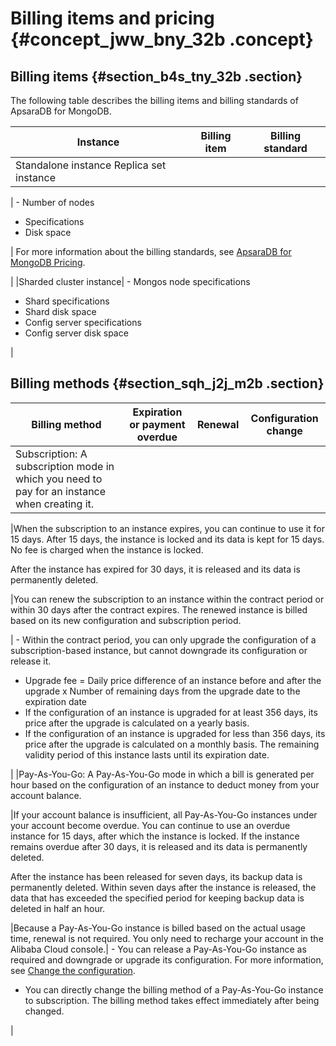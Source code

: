 # Billing items and pricing {#concept_jww_bny_32b .concept}

## Billing items {#section_b4s_tny_32b .section}

The following table describes the billing items and billing standards of ApsaraDB for MongoDB.

|Instance|Billing item|Billing standard|
|--------|------------|----------------|
|Standalone instance Replica set instance

 | -   Number of nodes
-   Specifications
-   Disk space

 | For more information about the billing standards, see [ApsaraDB for MongoDB Pricing](https://www.alibabacloud.com/product/apsaradb-for-mongodb#pricing).

 |
|Sharded cluster instance| -   Mongos node specifications
-   Shard specifications
-   Shard disk space
-   Config server specifications
-   Config server disk space

 |

## Billing methods {#section_sqh_j2j_m2b .section}

|Billing method|Expiration or payment overdue|Renewal|Configuration change|
|--------------|-----------------------------|-------|--------------------|
|Subscription: A subscription mode in which you need to pay for an instance when creating it.

 |When the subscription to an instance expires, you can continue to use it for 15 days. After 15 days, the instance is locked and its data is kept for 15 days. No fee is charged when the instance is locked.

 After the instance has expired for 30 days, it is released and its data is permanently deleted.

 |You can renew the subscription to an instance within the contract period or within 30 days after the contract expires. The renewed instance is billed based on its new configuration and subscription period.

 | -   Within the contract period, you can only upgrade the configuration of a subscription-based instance, but cannot downgrade its configuration or release it.
-   Upgrade fee = Daily price difference of an instance before and after the upgrade x Number of remaining days from the upgrade date to the expiration date
-   If the configuration of an instance is upgraded for at least 356 days, its price after the upgrade is calculated on a yearly basis.
-   If the configuration of an instance is upgraded for less than 356 days, its price after the upgrade is calculated on a monthly basis. The remaining validity period of this instance lasts until its expiration date.

 |
|Pay-As-You-Go: A Pay-As-You-Go mode in which a bill is generated per hour based on the configuration of an instance to deduct money from your account balance.

 |If your account balance is insufficient, all Pay-As-You-Go instances under your account become overdue. You can continue to use an overdue instance for 15 days, after which the instance is locked. If the instance remains overdue after 30 days, it is released and its data is permanently deleted.

 After the instance has been released for seven days, its backup data is permanently deleted. Within seven days after the instance is released, the data that has exceeded the specified period for keeping backup data is deleted in half an hour.

 |Because a Pay-As-You-Go instance is billed based on the actual usage time, renewal is not required. You only need to recharge your account in the Alibaba Cloud console.| -   You can release a Pay-As-You-Go instance as required and downgrade or upgrade its configuration. For more information, see [Change the configuration](https://www.alibabacloud.com/help/zh/doc-detail/44655.htm).
-   You can directly change the billing method of a Pay-As-You-Go instance to subscription. The billing method takes effect immediately after being changed.

 |

